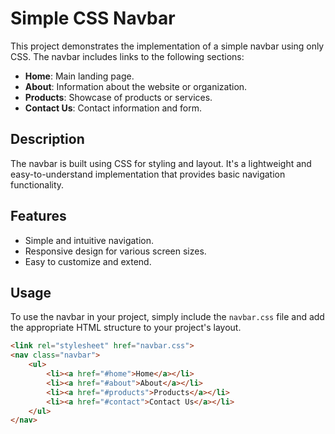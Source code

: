 # Simple CSS Navbar

This project demonstrates the implementation of a simple navbar using only CSS. The navbar includes links to the following sections:

- **Home**: Main landing page.
- **About**: Information about the website or organization.
- **Products**: Showcase of products or services.
- **Contact Us**: Contact information and form.

## Description

The navbar is built using CSS for styling and layout. It's a lightweight and easy-to-understand implementation that provides basic navigation functionality.

## Features

- Simple and intuitive navigation.
- Responsive design for various screen sizes.
- Easy to customize and extend.

## Usage

To use the navbar in your project, simply include the `navbar.css` file and add the appropriate HTML structure to your project's layout.

```html
<link rel="stylesheet" href="navbar.css">
<nav class="navbar">
    <ul>
        <li><a href="#home">Home</a></li>
        <li><a href="#about">About</a></li>
        <li><a href="#products">Products</a></li>
        <li><a href="#contact">Contact Us</a></li>
    </ul>
</nav>
